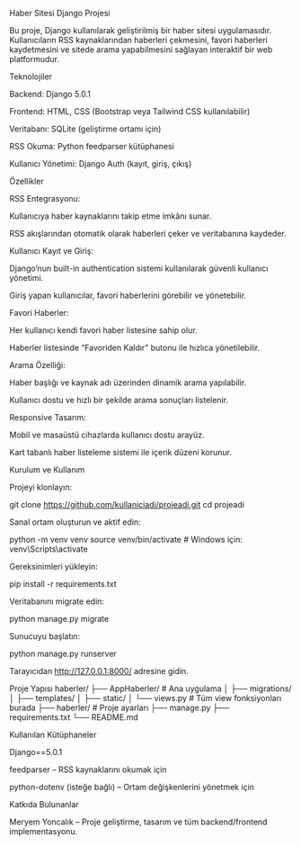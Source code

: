 Haber Sitesi Django Projesi

Bu proje, Django kullanılarak geliştirilmiş bir haber sitesi uygulamasıdır. Kullanıcıların RSS kaynaklarından haberleri çekmesini, favori haberleri kaydetmesini ve sitede arama yapabilmesini sağlayan interaktif bir web platformudur.

Teknolojiler

Backend: Django 5.0.1

Frontend: HTML, CSS (Bootstrap veya Tailwind CSS kullanılabilir)

Veritabanı: SQLite (geliştirme ortamı için)

RSS Okuma: Python feedparser kütüphanesi

Kullanıcı Yönetimi: Django Auth (kayıt, giriş, çıkış)

Özellikler

RSS Entegrasyonu:

Kullanıcıya haber kaynaklarını takip etme imkânı sunar.

RSS akışlarından otomatik olarak haberleri çeker ve veritabanına kaydeder.

Kullanıcı Kayıt ve Giriş:

Django’nun built-in authentication sistemi kullanılarak güvenli kullanıcı yönetimi.

Giriş yapan kullanıcılar, favori haberlerini görebilir ve yönetebilir.

Favori Haberler:

Her kullanıcı kendi favori haber listesine sahip olur.

Haberler listesinde “Favoriden Kaldır” butonu ile hızlıca yönetilebilir.

Arama Özelliği:

Haber başlığı ve kaynak adı üzerinden dinamik arama yapılabilir.

Kullanıcı dostu ve hızlı bir şekilde arama sonuçları listelenir.

Responsive Tasarım:

Mobil ve masaüstü cihazlarda kullanıcı dostu arayüz.

Kart tabanlı haber listeleme sistemi ile içerik düzeni korunur.

Kurulum ve Kullanım

Projeyi klonlayın:

git clone https://github.com/kullaniciadi/projeadi.git
cd projeadi


Sanal ortam oluşturun ve aktif edin:

python -m venv venv
source venv/bin/activate  # Windows için: venv\Scripts\activate


Gereksinimleri yükleyin:

pip install -r requirements.txt


Veritabanını migrate edin:

python manage.py migrate


Sunucuyu başlatın:

python manage.py runserver


Tarayıcıdan http://127.0.0.1:8000/ adresine gidin.

Proje Yapısı
haberler/
├── AppHaberler/           # Ana uygulama
│   ├── migrations/
│   ├── templates/
│   ├── static/
│   └── views.py           # Tüm view fonksiyonları burada
├── haberler/              # Proje ayarları
├── manage.py
├── requirements.txt
└── README.md

Kullanılan Kütüphaneler

Django==5.0.1

feedparser – RSS kaynaklarını okumak için

python-dotenv (isteğe bağlı) – Ortam değişkenlerini yönetmek için

Katkıda Bulunanlar

Meryem Yoncalık – Proje geliştirme, tasarım ve tüm backend/frontend implementasyonu.
